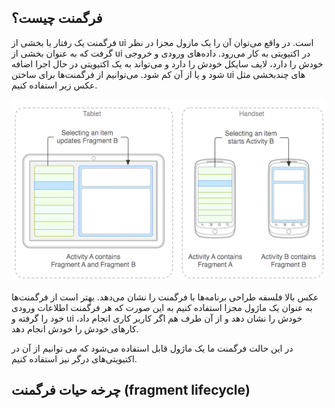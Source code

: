 فرگمنت چیست؟
---
فرگمنت یک رفتار یا بخشی از ui است. در واقع می‌توان آن را یک مازول مجزا در نظر گرفت که به عنوان بخشی از ui در اکتیویتی به کار می‌رود. داده‌های ورودی و خروجی خودش را دارد، لایف سایکل خودش را دارد و می‌تواند به یک اکتیویتی در حال اجرا اضافه شود و یا از آن کم شود.
می‌توانیم از فرگمنت‌ها برای ساختن ui های چندبخشی مثل عکس زیر استفاده کنیم.

![modular-fragment](modular-fragment.png)

  عکس بالا فلسفه طراحی برنامه‌ها با فرگمنت را نشان می‌دهد. بهتر است از فرگمنت‌ها به عنوان یک ماژول مجزا استفاده کنیم به این صورت که هر فرگمنت اطلاعات ورودی خود را گرفته و ui خودش را نشان دهد و از آن طرف هم اگر کاربر کاری انجام داد، کارهای خودش را خودش انجام دهد.

در این حالت فرگمنت ما یک ماژول قابل استفاده می‌شود که می توانیم از آن در اکتیویتی‌های درگر نیز استفاده کنیم.



چرخه حیات فرگمنت (fragment lifecycle)
---